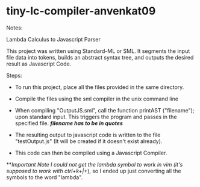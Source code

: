 # tiny-lc-compiler-anvenkat09

Notes:

Lambda Calculus to Javascript Parser

This project was written using Standard-ML or SML. It segments the input
file data into tokens, builds an abstract syntax tree, and outputs the desired
result as Javascript Code. 

Steps:

- To run this project, place all the files provided in the same directory. 
- Compile the files using the sml compiler in the unix command line
- When compiling "OutputJS.sml", call the function printAST ("filename"); upon standard
      input. This triggers the program and passes in the specified file. 
*****filename has to be in quotes*****

- The resulting output to javascript code is written to the file
  "testOutput.js" (It will be created if it doesn't exist already).
- This code can then be compiled using a Javascript Compiler.

***Important Note
I could not get the lambda symbol to work in vim (it's supposed to work with ctrl+k+|+*),
so I ended up just converting all the symbols to the word "lambda".
